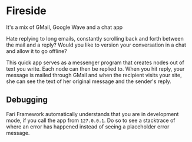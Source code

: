 # Fireside

It's a mix of GMail, Google Wave and a chat app

Hate replying to long emails, constantly scrolling back and forth between the mail and a reply? Would you like to version your conversation in a chat and allow it to go offline?

This quick app serves as a messenger program that creates nodes out of text you write. Each node can then be replied to. When you hit reply, your message is mailed through GMail and when the recipient visits your site, she can see the text of her original message and the sender's reply.

## Debugging

Fari Framework automatically understands that you are in development mode, if you call the app from `127.0.0.1`. Do so to see a stacktrace of where an error has happened instead of seeing a placeholder error message.